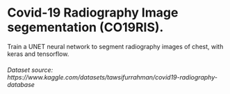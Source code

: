 <h1>Covid-19 Radiography Image segementation (CO19RIS).</h1>
<p>Train a UNET neural network to segment radiography images of chest, with keras and tensorflow.</p>
<h6>Dataset source: https://www.kaggle.com/datasets/tawsifurrahman/covid19-radiography-database</h6>